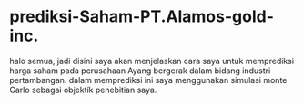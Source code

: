 # prediksi-Saham-PT.Alamos-gold-inc.
halo semua, jadi disini saya akan menjelaskan cara saya untuk memprediksi harga saham pada perusahaan Ayang bergerak dalam bidang industri pertambangan. dalam memprediksi ini saya menggunakan simulasi monte Carlo sebagai objektík penebitian saya. 

